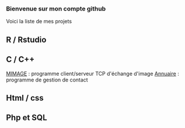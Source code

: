 ### Bienvenue sur mon compte github
Voici la liste de mes projets
## R / Rstudio

## C / C++
[MIMAGE](https://github.com/mrsolarius/mimage_protocole) : programme client/serveur TCP d'échange d'image
[Annuaire](https://github.com/l3miage-turcjul/Annuaire) : programme de gestion de contact

## Html / css

## Php et SQL


<!--
**l3miage-turcjul/l3miage-turcjul** is a ✨ _special_ ✨ repository because its `README.md` (this file) appears on your GitHub profile.

Here are some ideas to get you started:

- 🔭 I’m currently working on ...
- 🌱 I’m currently learning ...
- 👯 I’m looking to collaborate on ...
- 🤔 I’m looking for help with ...
- 💬 Ask me about ...
- 📫 How to reach me: ...
- 😄 Pronouns: ...
- ⚡ Fun fact: ...
-->
